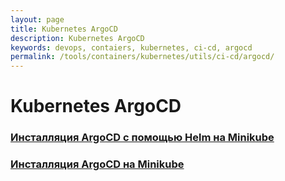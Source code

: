 ```yaml
---
layout: page
title: Kubernetes ArgoCD
description: Kubernetes ArgoCD
keywords: devops, contaiers, kubernetes, ci-cd, argocd
permalink: /tools/containers/kubernetes/utils/ci-cd/argocd/
---
```


# Kubernetes ArgoCD

### [Инсталляция ArgoCD с помощью Helm на Minikube](/tools/containers/kubernetes/utils/ci-cd/argocd/setup-argocd-using-helm/)

### [Инсталляция ArgoCD на Minikube](/tools/containers/kubernetes/utils/ci-cd/argocd/setup/)
